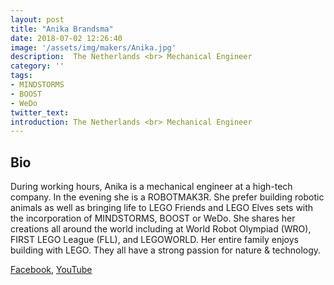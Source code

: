 ```yaml
---
layout: post
title: "Anika Brandsma"
date: 2018-07-02 12:26:40
image: '/assets/img/makers/Anika.jpg'
description:  The Netherlands <br> Mechanical Engineer
category: ''
tags:
- MINDSTORMS
- BOOST
- WeDo
twitter_text:
introduction: The Netherlands <br> Mechanical Engineer
---
```




## Bio


During working hours, Anika is a mechanical engineer at a high-tech company. In the evening she is a ROBOTMAK3R. She prefer building robotic animals as well as bringing life to LEGO Friends and LEGO Elves sets with the incorporation of MINDSTORMS, BOOST or WeDo. She shares her creations all around the world including at World Robot Olympiad (WRO), FIRST LEGO League (FLL), and LEGOWORLD. Her entire family enjoys building with LEGO. They all have a strong passion for nature & technology.

[Facebook](https://www.facebook.com/Vuurzoon/), [YouTube](https://www.youtube.com/Vuurzoon)
